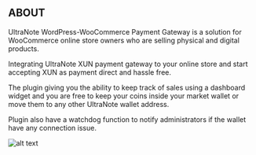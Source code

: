 ## ABOUT

UltraNote WordPress-WooCommerce Payment Gateway is a solution for WooCommerce online store owners who are selling physical and digital products.

Integrating UltraNote XUN payment gateway to your online store and start accepting XUN as payment direct and hassle free. 

The plugin giving you the ability to keep track of sales using a dashboard widget and you are free to keep your coins inside your market wallet or move them to any other UltraNote wallet address.

Plugin also have a watchdog function to notify administrators if the wallet have any connection issue.


![alt text](https://www.ultranote.org/wp-content/uploads/2019/04/plugin3.png)



